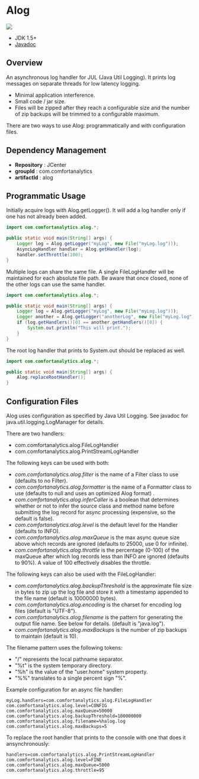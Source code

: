 Alog
====
[![](https://jitpack.io/v/a-hansen/alog.svg)](https://jitpack.io/#a-hansen/alog)
* JDK 1.5+
* [Javadoc](https://jitpack.io/com/github/a-hansen/alog/master-SNAPSHOT/javadoc/)

Overview
--------

An asynchronous log handler for JUL (Java Util Logging).  It prints log
messages on separate threads for low latency logging.

* Minimal application interference.
* Small code / jar size.
* Files will be zipped after they reach a configurable size and the
number of zip backups will be trimmed to a configurable maximum.

There are two ways to use Alog: programmatically and with configuration
files.

Dependency Management
---------------------

- **Repository** : JCenter
- **groupId** : com.comfortanalytics
- **artifactId** : alog

Programmatic Usage
------------------

Initially acquire logs with Alog.getLogger(). It will add a log handler
only if one has not already been added.

```java
import com.comfortanalytics.alog.*;

public static void main(String[] args) {
    Logger log = Alog.getLogger("myLog", new File("myLog.log")));
    AsyncLogHandler handler = Alog.getHandler(log);
    handler.setThrottle(100);
}
```

Multiple logs can share the same file.  A single FileLogHandler will be
maintained for each absolute file path.  Be aware that once closed,
none of the other logs can use the same handler.

```java
import com.comfortanalytics.alog.*;

public static void main(String[] args) {
    Logger log = Alog.getLogger("myLog", new File("myLog.log")));
    Logger another = Alog.getLogger("anotherLog", new File("myLog.log")));
    if (log.getHandlers()[0] == another.getHandlers()[0]) {
        System.out.println("This will print.");
    }
}
```

The root log handler that prints to System.out should be replaced as
well.

```java
import com.comfortanalytics.alog.*;

public static void main(String[] args) {
    Alog.replaceRootHandler();
}
```

Configuration Files
-------------------

Alog uses configuration as specified by Java Util Logging.  See
javadoc for java.util.logging.LogManager for details.

There are two handlers:

* com.comfortanalytics.alog.FileLogHandler
* com.comfortanalytics.alog.PrintStreamLogHandler

The following keys can be used with both:

* _com.comfortanalytics.alog.filter_ is the name of a Filter class to use
(defaults to no Filter).
* _com.comfortanalytics.alog.formatter_ is the name of a Formatter class
to use (defaults to null and uses an optimized Alog format) .
* _com.comfortanalytics.alog.inferCaller_ is a boolean that
determines whether or not to infer the source class and method name
before submitting the log record for async processing (expensive, so
the default is false).
* _com.comfortanalytics.alog.level_ is the default level for the Handler
(defaults to INFO).
* _com.comfortanalytics.alog.maxQueue_ is the max async queue size above
which records are ignored (defaults to 25000, use 0 for infinite).
* _com.comfortanalytics.alog.throttle_ is the percentage (0-100) of the
maxQueue after which log records less than INFO are ignored (defaults to
90%). A value of 100 effectively disables the throttle.

The following keys can also be used with the FileLogHandler:

* _com.comfortanalytics.alog.backupThreshold_ is the approximate file
size in bytes to zip up the log file and store it with a timestamp
appended to the file name (default is 10000000 bytes).
* _com.comfortanalytics.alog.encoding_ is the charset for encoding log
files (default is "UTF-8").
* _com.comfortanalytics.alog.filename_ is the pattern for generating the
output file name. See below for details. (default is "java.log").
* _com.comfortanalytics.alog.maxBackups_ is the number of zip backups to
maintain (default is 10).

The filename pattern uses the following tokens:

* "/" represents the local pathname separator.
* "%t" is the system temporary directory.
* "%h" is the value of the "user.home" system property.
* "%%" translates to a single percent sign "%".

Example configuration for an async file handler:

```
myLog.handlers=com.comfortanalytics.alog.FileLogHandler
com.comfortanalytics.alog.level=CONFIG
com.comfortanalytics.alog.maxQueue=50000
com.comfortanalytics.alog.backupThreshold=100000000
com.comfortanalytics.alog.filename=%halog.log
com.comfortanalytics.alog.maxBackups=5
```

To replace the root handler that prints to the console with one that
does it ansynchronously:

```
handlers=com.comfortanalytics.alog.PrintStreamLogHandler
com.comfortanalytics.alog.level=FINE
com.comfortanalytics.alog.maxQueue=5000
com.comfortanalytics.alog.throttle=95
```

